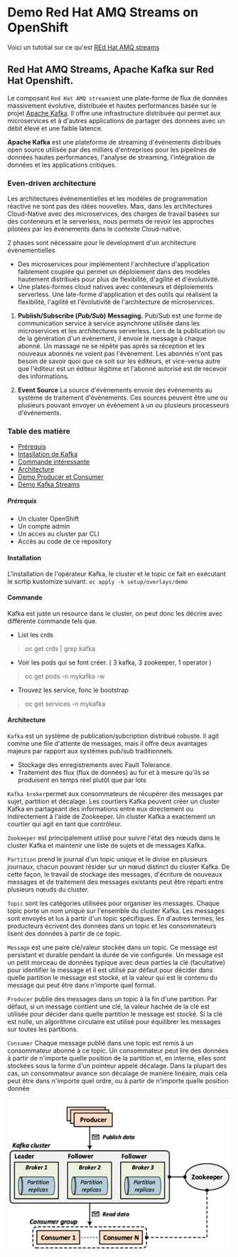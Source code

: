 # Demo Red Hat AMQ Streams on OpenShift

Voici un tutotial sur ce qu'est [REd Hat AMQ streams](https://www.redhat.com/en/resources/amq-streams-datasheet)


## Red Hat AMQ Streams, Apache Kafka sur Red Hat Openshift.

Le composant `Red Hat AMQ streams`est une plate-forme de flux de données massivement évolutive, distribuée et hautes performances basée sur le projet [Apache Kafka](https://kafka.apache.org/). Il offre une infrastructure distribuée qui permet aux microservices et à d'autres applications de partager des données avec un débit élevé et une faible latence.


__Apache Kafka__ est une plateforme de streaming d'événements distribués open source utilisée par des milliers d'entreprises pour les pipelines de données hautes performances, l'analyse de streaming, l'intégration de données et les applications critiques.

### Even-driven architecture

Les architectures événementielles et les modèles de programmation réactive ne sont pas des idées nouvelles. Mais, dans les architectures Cloud-Native avec des microservices, des charges de travail basées sur des conteneurs et le serverless, nous permets de revoir les approches pilotées par les événements dans le contexte Cloud-native.


2 phases sont nécessaire pour le development d'un architecture évènementielles
* Des microservices pour implémentent l'architecture d'application faiblement couplée qui permet un déploiement dans des modèles hautement distribués pour plus de flexibilité, d'agilité et d'évolutivité.
* Une plates-formes cloud natives avec conteneurs et déploiements serverless. Une late-forme d'application et des outils qui réalisent la flexibilité, l'agilité et l'évolutivité de l'architecture de microservices.


1. __Publish/Subscribe (_Pub/Sub_) Messaging.__
Pub/Sub est une forme de communication service à service asynchrone utilisée dans les microservices et les architectures serverless. Lors de la publication ou de la génération d'un événement, il envoie le message à chaque abonné. Un massage ne se répète pas après sa réception et les nouveaux abonnés ne voient pas l'événement. Les abonnés n'ont pas besoin de savoir quoi que ce soit sur les éditeurs, et vice-versa autre que l'éditeur est un éditeur légitime et l'abonné autorisé est de recevoir des informations.

1. __Event Source__
La source d'événements envoie des événements au système de traitement d'événements. Ces sources peuvent être une ou plusieurs pouvant envoyer un événement à un ou plusieurs processeurs d'événements.


### Table des matière
* [Prérequis](#prérequis)
* [Intasllation de Kafka](#installation)
* [Commande intéressante](#commande)
* [Architecture](#architecture)
* [Demo Producer et Consumer](docs/demo-consumer-producer.md)
* [Demo Kafka Streams](docs/demo-kafka-streams.md)

##### Prérequis
* Un cluster OpenShift
* Un compte admin
* Un acces au cluster par CLI
* Accès au code de ce repository


#### Installation

L'installation de l'opérateur Kafka, le cluster et le topic ce fait en exécutant le scrtip kustomize suivant.
    ```
    oc apply -k setup/overlays/demo
    ```


#### Commande
Kafka est juste un resource dans le cluster, on peut donc les décrire avec différente commande tels que.

* List les crds
 > oc get crds | grep kafka
* Voir les pods qui se font créer. ( 3 kafka, 3 zookeeper, 1 operator )
> oc get pods -n mykafka -w 
* Trouvez les service, fonc le bootstrap
> oc get services -n mykafka


#### Architecture 

`Kafka` est un système de publication/subcription distribué robuste. Il agit comme une file d'attente de messages, mais il offre deux avantages majeurs par rapport aux systèmes pub/sub traditionnels.
* Stockage des enregistrements avec Fault Tolerance.
* Traitement des flux (flux de données) au fur et à mesure qu'ils se produisent en temps réel plutôt que par lots

`Kafka broker`permet aux consommateurs de récupérer des messages par sujet, partition et décalage. Les courtiers Kafka peuvent créer un cluster Kafka en partageant des informations entre eux directement ou indirectement à l'aide de Zookeeper. Un cluster Kafka a exactement un courtier qui agit en tant que contrôleur.

`Zookeeper` est principalement utilisé pour suivre l'état des nœuds dans le cluster Kafka et maintenir une liste de sujets et de messages Kafka.

`Partition` prend le journal d'un topic unique et le divise en plusieurs journaux, chacun pouvant résider sur un nœud distinct du cluster Kafka. De cette façon, le travail de stockage des messages, d'écriture de nouveaux messages et de traitement des messages existants peut être réparti entre plusieurs nœuds du cluster. 

`Topic` sont les catégories utilisées pour organiser les messages. Chaque topic porte un nom unique sur l'ensemble du cluster Kafka. Les messages sont envoyés et lus à partir d'un topic spécifiques. En d'autres termes, les producteurs écrivent des données dans un topic et les consommateurs lisent des données à partir de ce topic.

`Message` est une paire clé/valeur stockée dans un topic. Ce message est persistant et durable pendant la durée de vie configurée. Un message est un petit morceau de données typique avec deux parties la clé (facultative) pour identifier le message et il est utilisé par défaut pour décider dans quelle partition le message est stocké, et la valeur qui est le contenu du message qui peut être dans n'importe quel format.

`Producer` publie des messages dans un topic à la fin d'une partition. Par défaut, si un message contient une clé, la valeur hachée de la clé est utilisée pour décider dans quelle partition le message est stocké. Si la clé est nulle, un algorithme circulaire est utilisé pour équilibrer les messages sur toutes les partitions.

`Consumer` Chaque message publié dans une topic est remis à un consommateur abonné à ce topic. Un consommateur peut lire des données à partir de n'importe quelle position de la partition et, en interne, elles sont stockées sous la forme d'un pointeur appelé décalage. Dans la plupart des cas, un consommateur avance son décalage de manière linéaire, mais cela peut être dans n'importe quel ordre, ou à partir de n'importe quelle position donnée

![kafka-architecture](docs/images/kafka-architecture.png)